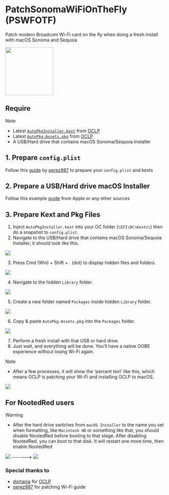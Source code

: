 # PatchSonomaWiFiOnTheFly (PSWFOTF)
Patch modern Broadcom Wi-Fi card on the fly when doing a fresh install with macOS Sonoma and Sequoia

<img src="Img/Logo.jpg" width="150" height="150">

## Require

> [!NOTE]
> - Latest [`AutoPkgInstaller.kext`](https://github.com/dortania/OpenCore-Legacy-Patcher/blob/main/payloads/Kexts/Acidanthera/) from [OCLP](https://github.com/dortania/OpenCore-Legacy-Patcher)
> - Latest [`AutoPkg-Assets.pkg`](https://github.com/dortania/OpenCore-Legacy-Patcher/releases/latest/download/AutoPkg-Assets.pkg) from [OCLP](https://github.com/dortania/OpenCore-Legacy-Patcher)
> - A USB/Hard drive that contains macOS Sonoma/Sequoia Installer

## 1. Prepare `config.plist`
Follow this [guide](https://github.com/perez987/Broadcom-wifi-back-on-macOS-Sonoma-by-OCLP) by [perez987](https://github.com/perez987) to prepare your `config.plist` and kexts

## 2. Prepare a USB/Hard drive macOS Installer
Follow this example [guide](https://support.apple.com/en-vn/101578) from Apple or any other sources

## 3. Prepare Kext and Pkg Files

1. Inject `AutoPkgInstaller.kext` into your OC folder (`\EFI\OC\Kexts\`) then do a snapshot to `config.plist`.
2. Navigate to the USB/Hard drive that contains macOS Sonoma/Sequoia Installer; it should look like this.

<img src="Img/1.png">

3. Press Cmd (Win) + Shift + . (dot) to display hidden files and folders.

<img src="Img/2.png">

4. Navigate to the hidden `Library` folder.

<img src="Img/3.png">

5. Create a new folder named `Packages` inside hidden `Library` folder.

<img src="Img/4.png">

6. Copy & paste `AutoPkg-Assets.pkg` into the `Packages` folder.

<img src="Img/5.png">

7. Perform a fresh install with that USB or hard drive.
8. Just wait, and everything will be done. You’ll have a native OOBE experience without losing Wi-Fi again.

> [!NOTE]
> - After a few processes, it will show the ‘percent text’ like this, which means OCLP is patching your Wi-Fi and installing OCLP to macOS.

<img src="Img/proof.jpg">

## For NootedRed users
> [!WARNING]
> - After the hard drive switches from `macOS Installer` to the name you set when formatting, like `Macintosh HD` or something like that, you should disable NootedRed before booting to that stage. After disabling NootedRed, you can boot to that disk. It will restart one more time, then enable NootedRed

<img src="Img/before.png"> -------> <img src="Img/after.png">

### Special thanks to
- [dortania](https://github.com/dortania/) for [OCLP](https://github.com/dortania/OpenCore-Legacy-Patcher)
- [perez987](https://github.com/perez987) for patching Wi-Fi guide
